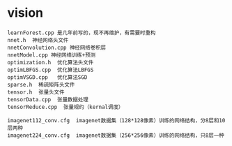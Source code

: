 # vision
    learnForest.cpp 是几年前写的，现不再维护，有需要时重构
    nnet.h  神经网络头文件
    nnetConvolution.cpp 神经网络卷积层
    nnetModel.cpp 神经网络训练+预测
    optimization.h  优化算法头文件
    optimLBFGS.cpp  优化算法LBFGS
    optimVSGD.cpp   优化算法SGD
    sparse.h  稀疏矩阵头文件
    tensor.h  张量头文件
    tensorData.cpp  张量数据处理
    tensorReduce.cpp  张量规约（kernal调度）
    
    imagenet112_conv.cfg  imagenet数据集（128*128像素）训练的网络结构，分8层和10层两种
    imagenet224_conv.cfg  imagenet数据集（256*256像素）训练的网络结构，只8层一种

